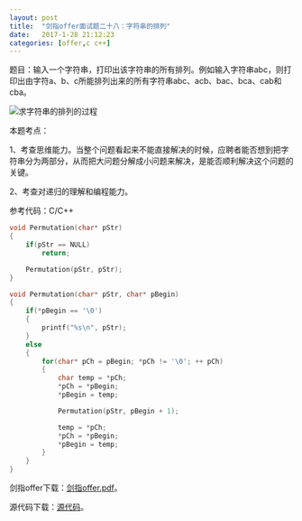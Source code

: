 ```yaml
---
layout:	post
title:	"剑指offer面试题二十八：字符串的排列"
date:	2017-1-28 21:12:23
categories:	[offer,c c++]
---
```


题目：输入一个字符串，打印出该字符串的所有排列。例如输入字符串abc，则打印出由字符a、b、c所能排列出来的所有字符串abc、acb、bac、bca、cab和cba。

![求字符串的排列的过程](https://raw.githubusercontent.com/cofire/cofire.github.io/master/img/offer/15/1.png "求字符串的排列的过程")

本题考点：

1、考查思维能力。当整个问题看起来不能直接解决的时候，应聘者能否想到把字符串分为两部分，从而把大问题分解成小问题来解决，是能否顺利解决这个问题的关键。

2、考查对递归的理解和编程能力。

参考代码：C/C++

```c++
void Permutation(char* pStr)
{
    if(pStr == NULL)
        return;

    Permutation(pStr, pStr);
}

void Permutation(char* pStr, char* pBegin)
{
    if(*pBegin == '\0')
    {
        printf("%s\n", pStr);
    }
    else
    {
        for(char* pCh = pBegin; *pCh != '\0'; ++ pCh)
        {
            char temp = *pCh;
            *pCh = *pBegin;
            *pBegin = temp;

            Permutation(pStr, pBegin + 1);

            temp = *pCh;
            *pCh = *pBegin;
            *pBegin = temp;
        }
    }
}
```

剑指offer下载：[剑指offer.pdf](https://raw.githubusercontent.com/cofire/cofire.github.io/master/source/剑指offer.pdf "剑指offer.pdf")。

源代码下载：[源代码](https://raw.githubusercontent.com/cofire/cofire.github.io/master/source/剑指offer源代码.zip "剑指offer源代码")。